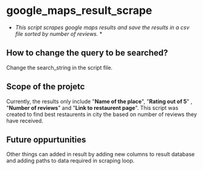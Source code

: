 # google_maps_result_scrape
* *This script scrapes google maps results and save the results in a csv file sorted by number of reviews.* *

## How to change the query to be searched?
Change the search_string in the script file.

## Scope of the projetc
Currently, the results only include "**Name of the place**", "**Rating out of 5**" , "**Number of reviews**" and "**Link to restaurent page**". 
This script was created to find best restaurents in city the based on number of reviews they have received.

## Future oppurtunities
Other things can added in result by adding new columns to result database and adding paths to data required in scraping loop.

